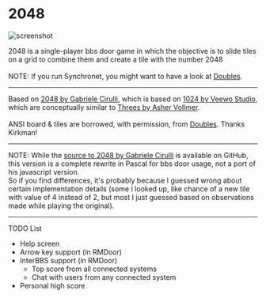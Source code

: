 2048
====

![screenshot](https://raw.githubusercontent.com/rickparrish/2048/master/Screenshot.png)

2048 is a single-player bbs door game in which the objective is to slide tiles on a grid to combine them and create a 
tile with the number 2048<br />
<br />
NOTE: If you run Synchronet, you might want to have a look at <a href="https://github.com/Kirkman/Doubles">Doubles</a>.

<hr />

Based on <a href="http://gabrielecirulli.github.io/2048/">2048 by Gabriele Cirulli</a>, 
which is based on <a href="https://itunes.apple.com/us/app/1024!/id823499224">1024 by Veewo Studio</a>, 
which are conceptually similar to <a href="http://asherv.com/threes/">Threes by Asher Vollmer</a>.<br />
<br />
ANSI board & tiles are borrowed, with permission, from <a href="https://github.com/Kirkman/Doubles">Doubles</a>.  Thanks Kirkman!

<hr />

NOTE: While the <a href="https://github.com/gabrielecirulli/2048">source to 2048 by Gabriele Cirulli</a> is available 
on GitHub, this version is a complete rewrite in Pascal for bbs door usage, not a port of his javascript version.  
So if you find differences, it's probably because I guessed wrong about certain implementation details (some I looked up, 
like chance of a new tile with value of 4 instead of 2, but most I just guessed based on observations made while playing 
the original).

<hr />

TODO List<br />

- Help screen
- Arrow key support (in RMDoor)
- InterBBS support (in RMDoor)
  - Top score from all connected systems
  - Chat with users from any connected system
- Personal high score